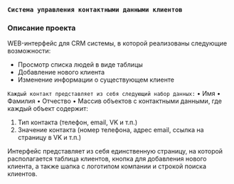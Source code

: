 

### `Система управления контактными данными клиентов`

### Описание проекта
WEB-интерфейс для CRM системы, в которой реализованы следующие возможности:
* Просмотр списка людей в виде таблицы 
* Добавление нового клиента 
* Изменение информации о существующем клиенте
  
`Каждый контакт представляет из себя следующий набор данных:`
• Имя 
• Фамилия 
• Отчество 
• Массив объектов с контактными данными, где каждый объект содержит: 
 1) Тип контакта (телефон, email, VK и т.п.) 
 2) Значение контакта (номер телефона, адрес email, ссылка на страницу в VK и т.п.) 
 
 Интерфейс представляет из себя единственную страницу, на которой располагается таблица клиентов, кнопка для добавления нового клиента, а также шапка с логотипом компании и строкой поиска клиентов.
